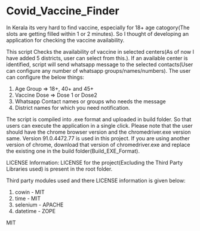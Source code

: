 # Covid_Vaccine_Finder
In Kerala its very hard to find vaccine, especially for 18+ age catogory(The slots are getting filled within 1 or 2 minutes). So I thought of developing an application for checking the vaccine availability.

This script Checks the availability of vaccine in selected centers(As of now I have added 5 districts, user can select from this.). If an available center is identified, script will send whatsapp message to the selected contacts(User can configure any number of whatsapp groups/names/numbers). 
The user can configure the below things:
  1. Age Group    =>   18+, 40+ and 45+
  2. Vaccine Dose =>   Dose 1 or Dose2
  3. Whatsapp Contact names or groups who needs the message
  4. District names for which you need notification.

The script is compiled into .exe format and uploaded in build folder. So that users can execute the application in a single click. Please note that the user should have the chrome browser version and the chromedriver.exe version same. Version 91.0.4472.77 is used in this project. If you are using another version of chrome, download that version of chromedriver.exe and replace the existing one in the build folder(Build_EXE_Format).

LICENSE Information:
LICENSE for the project(Excluding the Third Party Libraries used) is present in the root folder.

Third party modules used and there LICENSE information is given below:
  1. cowin - MIT
  2. time  - MIT
  3. selenium - APACHE
  4. datetime - ZOPE

MIT
